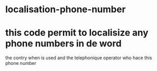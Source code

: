 # localisation-phone-number
# this code permit to localisize any phone numbers in de word 
the contry when is used and the telephonique operator who hace this phone number